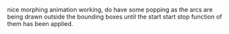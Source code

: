 nice morphing animation working, do have some popping as the arcs are being drawn outside the bounding boxes until the start start stop function of them has been applied.
